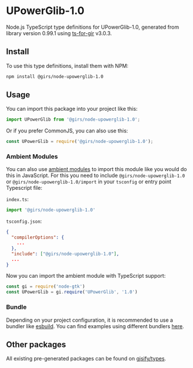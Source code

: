 
# UPowerGlib-1.0

Node.js TypeScript type definitions for UPowerGlib-1.0, generated from library version 0.99.1 using [ts-for-gir](https://github.com/gjsify/ts-for-gir) v3.0.3.


## Install

To use this type definitions, install them with NPM:
```bash
npm install @girs/node-upowerglib-1.0
```

## Usage

You can import this package into your project like this:
```ts
import UPowerGlib from '@girs/node-upowerglib-1.0';
```

Or if you prefer CommonJS, you can also use this:
```ts
const UPowerGlib = require('@girs/node-upowerglib-1.0');
```

### Ambient Modules

You can also use [ambient modules](https://github.com/gjsify/ts-for-gir/tree/main/packages/cli#ambient-modules) to import this module like you would do this in JavaScript.
For this you need to include `@girs/node-upowerglib-1.0` or `@girs/node-upowerglib-1.0/import` in your `tsconfig` or entry point Typescript file:

`index.ts`:
```ts
import '@girs/node-upowerglib-1.0'
```

`tsconfig.json`:
```json
{
  "compilerOptions": {
    ...
  },
  "include": ["@girs/node-upowerglib-1.0"],
  ...
}
```

Now you can import the ambient module with TypeScript support: 

```ts
const gi = require('node-gtk')
const UPowerGlib = gi.require('UPowerGlib', '1.0')
```


### Bundle

Depending on your project configuration, it is recommended to use a bundler like [esbuild](https://esbuild.github.io/). You can find examples using different bundlers [here](https://github.com/gjsify/ts-for-gir/tree/main/examples).

## Other packages

All existing pre-generated packages can be found on [gjsify/types](https://github.com/gjsify/types).

